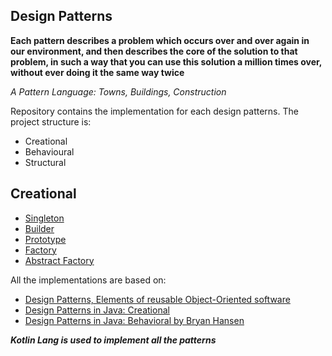 ## Design Patterns

**Each pattern describes a problem which occurs over and over again 
in our environment, and then describes the core of the solution to that problem,
in such a way that you can use this solution a million times over, without ever doing it 
the same way twice**

_A Pattern Language: Towns, Buildings, Construction_ 


Repository contains the implementation for each design patterns. 
The project structure is: 

* Creational 
* Behavioural 
* Structural 

## Creational
 
* [Singleton](https://github.com/leomindez/design-patterns/tree/master/src/main/kotlin/com/leo/design/patterns/creational/singleton)
* [Builder](https://github.com/leomindez/design-patterns/tree/master/src/main/kotlin/com/leo/design/patterns/creational/builder)
* [Prototype](https://github.com/leomindez/design-patterns/tree/master/src/main/kotlin/com/leo/design/patterns/creational/prototype)
* [Factory](https://github.com/leomindez/design-patterns/tree/master/src/main/kotlin/com/leo/design/patterns/creational/factory)
* [Abstract Factory](https://github.com/leomindez/design-patterns/tree/master/src/main/kotlin/com/leo/design/patterns/creational/abstractfactory)

All the implementations are based on: 
* [Design Patterns, Elements of reusable Object-Oriented software](https://www.amazon.com/Design-Patterns-Elements-Reusable-Object-Oriented/dp/0201633612)
* [Design Patterns in Java: Creational](https://app.pluralsight.com/library/courses/design-patterns-java-creational/table-of-contents)
* [Design Patterns in Java: Behavioral by Bryan Hansen](https://app.pluralsight.com/library/courses/design-patterns-java-behavioral/table-of-contents)


_**Kotlin Lang is used to implement all the patterns**_
